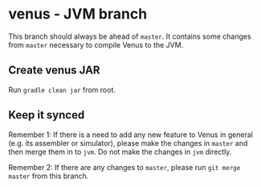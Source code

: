 # venus - JVM branch

This branch should always be ahead of `master`. It contains some changes from `master` necessary to compile Venus to the JVM.

## Create venus JAR

Run `gradle clean jar` from root.

## Keep it synced

Remember 1: If there is a need to add any new feature to Venus in general (e.g. its assembler or simulator), please make the changes in `master` and then merge them in to `jvm`. Do not make the changes in `jvm` directly.

Remember 2: If there are any changes to `master`, please run `git merge master` from this branch.
